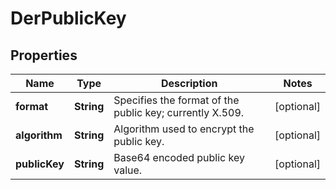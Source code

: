 
# DerPublicKey

## Properties
Name | Type | Description | Notes
------------ | ------------- | ------------- | -------------
**format** | **String** | Specifies the format of the public key; currently X.509. |  [optional]
**algorithm** | **String** | Algorithm used to encrypt the public key. |  [optional]
**publicKey** | **String** | Base64 encoded public key value. |  [optional]



